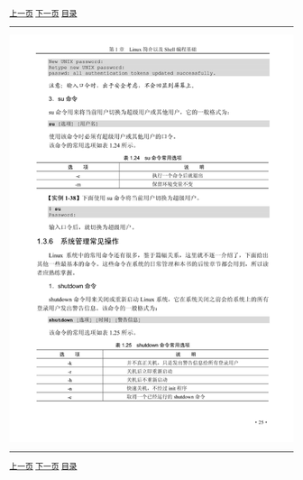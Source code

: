 [上一页](037.md) [下一页](039.md) [目录](../README.md)

***

![038](../images/038.png)

***

[上一页](037.md) [下一页](039.md) [目录](../README.md)
